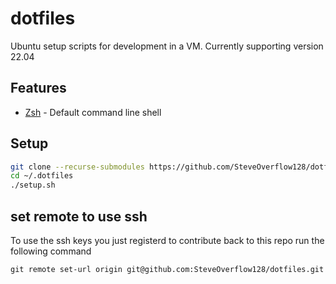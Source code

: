 # dotfiles

Ubuntu setup scripts for development in a VM. Currently supporting version 22.04

## Features

- [Zsh](https://learnubuntu.com/install-setup-zsh) - Default command line shell

## Setup

```sh
git clone --recurse-submodules https://github.com/SteveOverflow128/dotfiles ~/.dotfiles
cd ~/.dotfiles
./setup.sh
```

## set remote to use ssh
To use the ssh keys you just registerd to contribute back to this repo run the following command
```
git remote set-url origin git@github.com:SteveOverflow128/dotfiles.git
```

